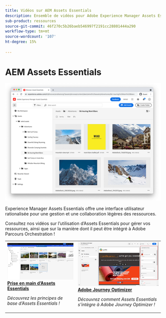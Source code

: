 ```yaml
---
title: Vidéos sur AEM Assets Essentials
description: Ensemble de vidéos pour Adobe Experience Manager Assets Essentials
sub-product: ressources
source-git-commit: 46f270c5b26baeb546997f2191cc28801444a290
workflow-type: tm+mt
source-wordcount: '107'
ht-degree: 15%

---
```



# AEM Assets Essentials

![Assets Essentials](./assets/overview/hero.png)

Experience Manager Assets Essentials offre une interface utilisateur rationalisée pour une gestion et une collaboration légères des ressources.

Consultez nos vidéos sur l’utilisation d’Assets Essentials pour gérer vos ressources, ainsi que sur la manière dont il peut être intégré à Adobe Parcours Orchestration !

<table>
<td>
   <a href="./basics/managing.md">
   <img alt="Prise en main d’Assets Essentials" src="./assets/overview/getting-started.png" />
   </a>
   <div>
      <a href="./basics/managing.md">
      <strong>Prise en main d’Assets Essentials</strong>
      </a>
   </div>
   <p>
      <em>Découvrez les principes de base d’Assets Essentials !</em>
   </p>
</td>
<!--
<td>
   <a href="./creative-cloud.md">
   <img alt="" src="./assets/overview/x.png"/>
   </a>
   <div>
      <a href="./provisioning/getting-access.md">
      <strong>Creative Cloud and Assets Essentials</strong>
      </a>
   </div>
   <p>
      <em>Learn how Assets Essentials can integrate with your Creative Cloud Enterprise Libraries!</em>
   <p>
</td>
-->
<td>
   <a href="https://experienceleague.adobe.com/docs/journey-optimizer/using/create-messages/assets-essentials.html?lang=fr">
   <img alt="Adobe Journey Optimizer" src="./assets/overview/adobe-journey-optimizer.png" />
   </a>
   <div>
      <a href="https://experienceleague.adobe.com/docs/journey-optimizer/using/create-messages/assets-essentials.html">
      <strong>Adobe Journey Optimizer</strong>
      </a>
   </div>
   <p>
      <em>Découvrez comment Assets Essentials s’intègre à Adobe Journey Optimizer !</em>
   <p>
</td>
</table>
